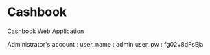 # Cashbook
Cashbook Web Application

Administrator's account : 
user_name	: admin
user_pw		: fg02v8dFsEja

